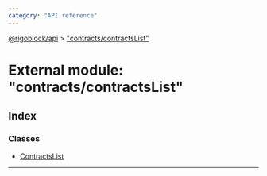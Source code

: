 ```yaml
---
category: "API reference"
---
```



[@rigoblock/api](../quick_start.md) > ["contracts/contractsList"](../modules/_contracts_contractslist_.md)

# External module: "contracts/contractsList"

## Index

### Classes

* [ContractsList](../classes/_contracts_contractslist_.contractslist.md)

---

